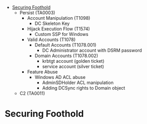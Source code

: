 
<!-- MarkdownTOC depth=3 autolink=true -->

- [Securing Foothold](#securing-foothold)
    - Persist (TA0003)
        - Account Manipulation (T1098)
            - DC Skeleton Key
        - Hijack Execution Flow (T1574)
            - Custom SSP for Windows
        - Valid Accounts (T1078)
            - Default Accounts (T1078.001)
                - DC Administrator account with DSRM password
            - Domain Accounts (T1078.002)
                - krbtgt account (golden ticket)
                - service account (silver ticket)
        - Feature Abuse
            - Windows AD ACL abuse
                - AdminSDHolder ACL manipulation
                - Adding DCSync rights to Domain object
    - C2 (TA0011)

<!-- /MarkdownTOC -->

# Securing Foothold
